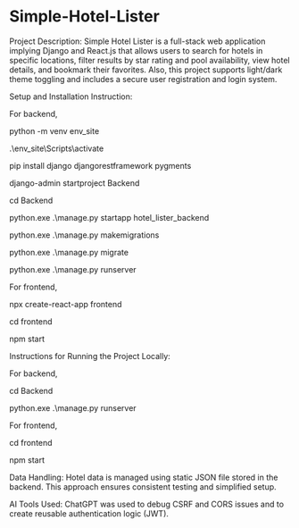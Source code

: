 # Simple-Hotel-Lister

Project Description: Simple Hotel Lister is a full-stack web application implying Django and React.js that allows users to search for hotels in specific locations, filter results by star rating and pool availability, view hotel details, and bookmark their favorites. Also, this project supports light/dark theme toggling and includes a secure user registration and login system.

Setup and Installation Instruction: 

For backend, 

python -m venv env_site

.\env_site\Scripts\activate

pip install django djangorestframework pygments

django-admin startproject Backend

cd Backend

python.exe .\manage.py startapp hotel_lister_backend

python.exe .\manage.py makemigrations

python.exe .\manage.py migrate

python.exe .\manage.py runserver


For frontend,

npx create-react-app frontend

cd frontend

npm start


Instructions for Running the Project Locally: 

For backend,

cd Backend

python.exe .\manage.py runserver


For frontend,

cd frontend

npm start


Data Handling: Hotel data is managed using static JSON file stored in the backend. This approach ensures consistent testing and simplified setup.

AI Tools Used: ChatGPT was used to debug CSRF and CORS issues and to create reusable authentication logic (JWT).
